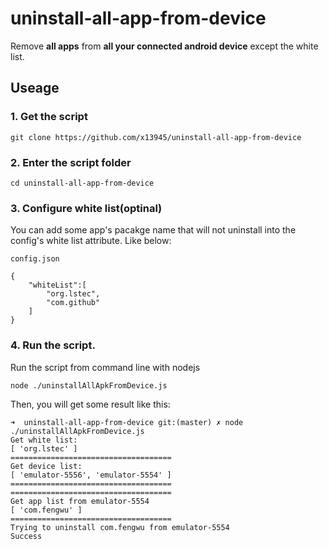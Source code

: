 # uninstall-all-app-from-device
Remove **all apps** from **all your connected android device** except the white list.

## Useage

### 1. Get the script
```shell
git clone https://github.com/x13945/uninstall-all-app-from-device
```

### 2. Enter the script folder
```shell
cd uninstall-all-app-from-device
```
### 3. Configure white list(optinal)

You can add some app's pacakge name that will not uninstall into the config's white list attribute. Like below:

`config.json`
```
{
    "whiteList":[
        "org.lstec",
        "com.github"
    ]
}
```

### 4. Run the script.

Run the script from command line with nodejs
```shell
node ./uninstallAllApkFromDevice.js
```

Then, you will get some result like this:
```shell
➜  uninstall-all-app-from-device git:(master) ✗ node ./uninstallAllApkFromDevice.js
Get white list:
[ 'org.lstec' ]
====================================
Get device list:
[ 'emulator-5556', 'emulator-5554' ]
====================================
====================================
Get app list from emulator-5554
[ 'com.fengwu' ]
====================================
Trying to uninstall com.fengwu from emulator-5554
Success
```
